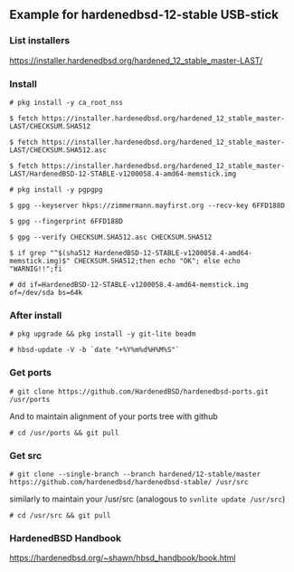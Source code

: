 ## Example for hardenedbsd-12-stable USB-stick
### List installers
https://installer.hardenedbsd.org/hardened_12_stable_master-LAST/

### Install
`# pkg install -y ca_root_nss`

`$ fetch https://installer.hardenedbsd.org/hardened_12_stable_master-LAST/CHECKSUM.SHA512`

`$ fetch https://installer.hardenedbsd.org/hardened_12_stable_master-LAST/CHECKSUM.SHA512.asc`

`$ fetch https://installer.hardenedbsd.org/hardened_12_stable_master-LAST/HardenedBSD-12-STABLE-v1200058.4-amd64-memstick.img`

`# pkg install -y pgpgpg`

`$ gpg --keyserver hkps://zimmermann.mayfirst.org --recv-key 6FFD188D`

`$ gpg --fingerprint 6FFD188D`

`$ gpg --verify CHECKSUM.SHA512.asc CHECKSUM.SHA512`

`$ if grep "^$(sha512 HardenedBSD-12-STABLE-v1200058.4-amd64-memstick.img)$" CHECKSUM.SHA512;then echo "OK"; else echo "WARNIG!!";fi`

`# dd if=HardenedBSD-12-STABLE-v1200058.4-amd64-memstick.img of=/dev/sda bs=64k`


### After install
`# pkg upgrade && pkg install -y git-lite beadm`

``# hbsd-update -V -b `date "+%Y%m%d%H%M%S"` ``

### Get ports
`# git clone https://github.com/HardenedBSD/hardenedbsd-ports.git /usr/ports`

And to maintain alignment of your ports tree with github

`# cd /usr/ports && git pull`

### Get src
`# git clone --single-branch --branch hardened/12-stable/master https://github.com/hardenedbsd/hardenedbsd-stable/ /usr/src`

similarly to maintain your /usr/src (analogous to `svnlite update /usr/src`)

`# cd /usr/src && git pull`

### HardenedBSD Handbook
https://hardenedbsd.org/~shawn/hbsd_handbook/book.html